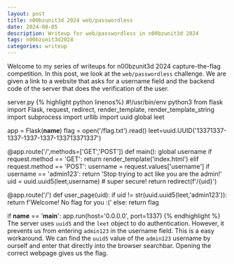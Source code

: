 ```yaml
---
layout: post
title: n00bzunit3d 2024 web/passwordless
date: 2024-08-05 
description: Writeup for web/passwordless in n00bzunit3d 2024 
tags: n00bzunit3d2024
categories: writeup
---
```

Welcome to my series of writeups for n00bzunit3d 2024 capture-the-flag competition. In this post, we look at the `web/passwordless` challenge. 
We are given a link to a website that asks for a username field and the backend code of the server that does the verification of the user.

server.py
{% highlight python linenos%}
#!/usr/bin/env python3
from flask import Flask, request, redirect, render_template, render_template_string
import subprocess
import urllib
import uuid
global leet

app = Flask(__name__)
flag = open('/flag.txt').read()
leet=uuid.UUID('13371337-1337-1337-1337-133713371337')

@app.route('/',methods=['GET','POST'])
def main():
    global username
    if request.method == 'GET':
        return render_template('index.html')
    elif request.method == 'POST':
        username = request.values['username']
        if username == 'admin123':
            return 'Stop trying to act like you are the admin!'
        uid = uuid.uuid5(leet,username) # super secure!
        return redirect(f'/{uid}')

@app.route('/<uid>')
def user_page(uid):
    if uid != str(uuid.uuid5(leet,'admin123')):
        return f'Welcome! No flag for you :('
    else:
        return flag

if __name__ == '__main__':
    app.run(host='0.0.0.0', port=1337)
{% endhighlight %}
The server uses `uuid5` and the `leet` object to do authentication. However, it prevents us from entering `admin123` in the username field. This is a easy workaround. We can find the `uuid5` value of the `admin123` username by ourself and enter that directly into the browser searchbar. Opening the correct webpage gives us the flag.